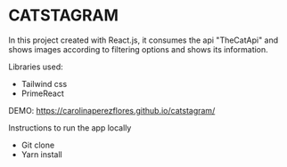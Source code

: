 # CATSTAGRAM


In this project created with React.js, it consumes the api "TheCatApi" and shows images according to filtering options and shows its information.

Libraries used:
- Tailwind css
- PrimeReact

DEMO:
https://carolinaperezflores.github.io/catstagram/

Instructions to run the app locally

- Git clone
- Yarn install